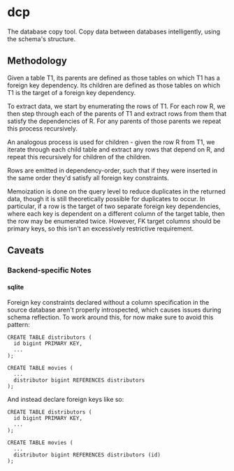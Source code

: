 # dcp

The database copy tool. Copy data between databases intelligently, using the
schema's structure.

## Methodology

Given a table T1, its parents are defined as those tables on which T1
has a foreign key dependency. Its children are defined as those tables
on which T1 is the target of a foreign key dependency.

To extract data, we start by enumerating the rows of T1. For each row
R, we then step through each of the parents of T1 and extract rows
from them that satisfy the dependencies of R. For any parents of those
parents we repeat this process recursively.

An analogous process is used for children - given the row R from T1,
we iterate through each child table and extract any rows that depend
on R, and repeat this recursively for children of the children.

Rows are emitted in dependency-order, such that if they were inserted
in the same order they'd satisfy all foreign key constraints.

Memoization is done on the query level to reduce duplicates in the
returned data, though it is still theoretically possible for
duplicates to occur. In particular, if a row is the target of two
separate foreign key dependencies, where each key is dependent on a
different column of the target table, then the row may be enumerated
twice. However, FK target columns should be primary keys, so this
isn't an excessively restrictive requirement.

## Caveats

### Backend-specific Notes

#### sqlite

Foreign key constraints declared without a column specification in the
source database aren't properly introspected, which causes issues
during schema reflection. To work around this, for now make sure to
avoid this pattern:

    CREATE TABLE distributors (
      id bigint PRIMARY KEY,
      ...
    );

    CREATE TABLE movies (
      ...
      distributor bigint REFERENCES distributors
    );

And instead declare foreign keys like so:

    CREATE TABLE distributors (
      id bigint PRIMARY KEY,
      ...
    );

    CREATE TABLE movies (
      ...
      distributor bigint REFERENCES distributors (id)
    );
